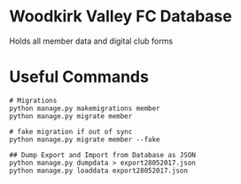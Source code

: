 # Woodkirk Valley FC Database

Holds all member data and digital club forms 

# Useful Commands
```
# Migrations
python manage.py makemigrations member
python manage.py migrate member

# fake migration if out of sync
python manage.py migrate member --fake

## Dump Export and Import from Database as JSON
python manage.py dumpdata > export28052017.json
python manage.py loaddata export28052017.json
